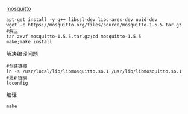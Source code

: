 

<a href="https://brightereyer2.github.io/2020/02/15//articles/2020/02/15/1581731864000.html/" target="_blank">mosquitto</a><br>


```
apt-get install -y g++ libssl-dev libc-ares-dev uuid-dev
wget -c https://mosquitto.org/files/source/mosquitto-1.5.5.tar.gz
#解压
tar zxvf mosquitto-1.5.5.tar.gz;cd mosquitto-1.5.5
make;make install
```
解决编译问题
```
#创建链接
ln -s /usr/local/lib/libmosquitto.so.1 /usr/lib/libmosquitto.so.1
#更新链接
ldconfig
```
编译
```
make
```
